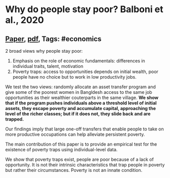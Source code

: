 # Why do people stay poor? Balboni et al., 2020

## [Paper](https://economics.mit.edu/faculty/cbalboni/research), [pdf](https://www.dropbox.com/s/4tfuhclfvh6ynnd/povertyTraps.pdf?dl=0), Tags: \#economics

2 broad views why people stay poor:

1. Emphasis on the role of economic fundamentals: differences in individual traits, talent, motivation
2. Poverty traps: access to opportunities depends on initial wealth, poor people have no choice but to work in low productivity jobs.

We test the two views: randomly allocate an asset transfer program and give some of the poorest women in Bangldesh access to the same job opportunities as their wealthier couterparts in the same village. **We show that if the program pushes individuals above a threshold level of initial assets, they escape poverty and accumulate capital, approaching the level of the richer classes; but if it does not, they slide back and are trapped.**

Our findings imply that large one-off transfers that enable people to take on more productive occupations can help alleviate persistent poverty.

The main contribution of this paper is to provide an empirical test for the existence of poverty traps using individual-level data.

We show that poverty traps exist, people are poor because of a lack of opportunity. It is not their intrinsic characteristics that trap people in poverty but rather their circumstances. Poverty is not an innate condition.
